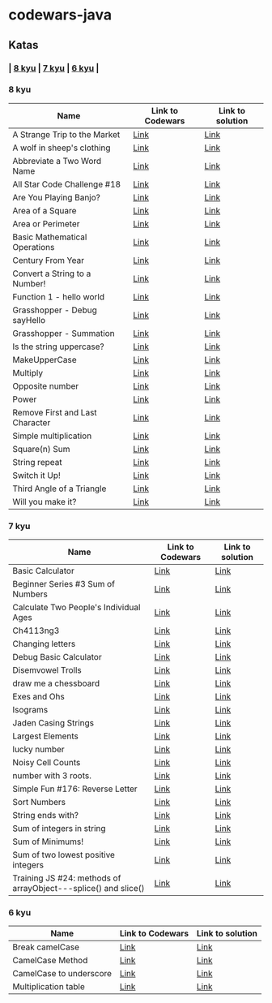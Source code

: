 # codewars-java

## Katas


### | [8 kyu](#8-kyu) | [7 kyu](#7-kyu) | [6 kyu](#6-kyu) |

### 8 kyu

| Name                                                       | Link to Codewars                                               | Link to solution                                                                      |
|------------------------------------------------------------|----------------------------------------------------------------|---------------------------------------------------------------------------------------|
| A Strange Trip to the Market                                 | [Link](https://www.codewars.com/kata/55ccdf1512938ce3ac000056) | [Link](./src/kyu8/astrangetriptothemarket.js)                               |
| A wolf in sheep's clothing                                 | [Link](https://www.codewars.com/kata/5c8bfa44b9d1192e1ebd3d15) | [Link](./src/kyu8/awolfinsheepclothing.js)                               |
| Abbreviate a Two Word Name                                 | [Link](https://www.codewars.com/kata/57eadb7ecd143f4c9c0000a3) | [Link](./src/kyu8/abbreviateatwowordname.js)                              |
| All Star Code Challenge #18                                | [Link](https://www.codewars.com/kata/5865918c6b569962950002a1) | [Link](./src/kyu8/allstarcodechallenge18.js)                              |
| Are You Playing Banjo?                                     | [Link](https://www.codewars.com/kata/53af2b8861023f1d88000832) | [Link](./src/kyu8/areyouplayingbanjo.js)                                  |
| Area of a Square                                           | [Link](https://www.codewars.com/kata/5748838ce2fab90b86001b1a) | [Link](./src/kyu8/areaofasquare.js)                                       |
| Area or Perimeter                                          | [Link](https://www.codewars.com/kata/5ab6538b379d20ad880000ab) | [Link](./src/kyu8/areaorperimeter.js)                                     |
| Basic Mathematical Operations                              | [Link](https://www.codewars.com/kata/57356c55867b9b7a60000bd7) | [Link](./src/kyu8/basicmathematicaloperation.js)                          |
| Century From Year                                          | [Link](https://www.codewars.com/kata/5a3fe3dde1ce0e8ed6000097) | [Link](./src/kyu8/centuryfromyear.js)                                     |
| Convert a String to a Number!                              | [Link](https://www.codewars.com/kata/544675c6f971f7399a000e79) | [Link](./src/kyu8/convertastringtoanumber.js)                             |
| Function 1 - hello world                                   | [Link](https://www.codewars.com/kata/523b4ff7adca849afe000035) | [Link](./src/kyu8/function1helloworld.js)                                 |
| Grasshopper - Debug sayHello                               | [Link](https://www.codewars.com/kata/5625618b1fe21ab49f00001f) | [Link](./src/kyu8/grasshopperdebugsayhello.js)                |
| Grasshopper - Summation                                    | [Link](https://www.codewars.com/kata/55d24f55d7dd296eb9000030) | [Link](./src/kyu8/grasshoppersummation.js)                                |
| Is the string uppercase?                              | [Link](https://www.codewars.com/kata/56cd44e1aa4ac7879200010b)            | [Link](./src/kyu8/isthestringuppercase.js)                                         |
| MakeUpperCase                                              | [Link](https://www.codewars.com/kata/57a0556c7cb1f31ab3000ad7) | [Link](./src/kyu8/makeuppercase.js)                                       |
| Multiply                                                   | [Link](https://www.codewars.com/kata/50654ddff44f800200000004) | [Link](./src/kyu8/multiply.js)                                            |
| Opposite number                                            | [Link](https://www.codewars.com/kata/56dec885c54a926dcd001095) | [Link](./src/kyu8/oppositenumber.js)                                      |
| Power            | [Link](https://www.codewars.com/kata/562926c855ca9fdc4800005b)            | [Link](./src/kyu8/power.js)          |
| Remove First and Last Character                            | [Link](https://www.codewars.com/kata/56bc28ad5bdaeb48760009b0) | [Link](./src/kyu8/removefirstandlastcharacter.js)                         |
| Simple multiplication                                      | [Link](https://www.codewars.com/kata/583710ccaa6717322c000105) | [Link](./src/kyu8/simplemultiplication.js)                                |
| Square(n) Sum                                              | [Link](https://www.codewars.com/kata/515e271a311df0350d00000f) | [Link](./src/kyu8/squarnsum.js)                                          |
| String repeat                                              | [Link](https://www.codewars.com/kata/57a0e5c372292dd76d000d7e) | [Link](./src/kyu8/stringreapit.js)                                        |
| Switch it Up!                                              | [Link](https://www.codewars.com/kata/5808dcb8f0ed42ae34000031) | [Link](./src/kyu8/switchitup.js)                                          |
| Third Angle of a Triangle                                  | [Link](https://www.codewars.com/kata/5a023c426975981341000014) | [Link](./src/kyu8/thirdangleofatriangle.js)                               |
| Will you make it?                                          | [Link](https://www.codewars.com/kata/5861d28f124b35723e00005e) | [Link](./src/kyu8/willyoumakeit.js)                                       |

### 7 kyu

| Name                                         | Link to Codewars                                                          | Link to solution                                                       |
|----------------------------------------------|---------------------------------------------------------------------------|------------------------------------------------------------------------|
| Basic Calculator            | [Link](https://www.codewars.com/kata/5296455e4fe0cdf2e000059f)            | [Link](./src/kyu7/basiccalculator.js)          |
| Beginner Series #3 Sum of Numbers            | [Link](https://www.codewars.com/kata/55f2b110f61eb01779000053)            | [Link](./src/kyu7/beginnerseries3sumofnumbers.js)          |
| Calculate Two People's Individual Ages                             | [Link](https://www.codewars.com/kata/58e0bd6a79716b7fcf0013b1)            | [Link](./src/kyu7/calculatetwopeoplesindividualages.js)                      |
| Ch4113ng3                             | [Link](https://www.codewars.com/kata/59e9f404fc3c49ab24000112)            | [Link](./src/kyu7/ch4113ng3.js)                      |
| Changing letters                             | [Link](https://www.codewars.com/kata/5831c204a31721e2ae000294)            | [Link](./src/kyu7/changingletters.js)                      |
| Debug Basic Calculator                             | [Link](https://www.codewars.com/kata/56368f37d464c0a43c00007f)            | [Link](./src/kyu7/debugbasiccalculator.js)                      |
| Disemvowel Trolls                                     | [Link](https://www.codewars.com/kata/52fba66badcd10859f00097e)            | [Link](./src/kyu7/disemvoweltrolls.js)                             |
| draw me a chessboard                                     | [Link](https://www.codewars.com/kata/56242b89689c35449b000059)            | [Link](./src/kyu7/drawmeachessboard.js)                             |
| Exes and Ohs                                     | [Link](https://www.codewars.com/kata/55908aad6620c066bc00002a)            | [Link](./src/kyu7/exesandohs.js)                             |
| Isograms                                     | [Link](https://www.codewars.com/kata/54ba84be607a92aa900000f1)            | [Link](./src/kyu7/isograms.js)                             |
| Jaden Casing Strings                         | [Link](https://www.codewars.com/kata/5390bac347d09b7da40006f6)            | [Link](./src/kyu7/jadencasingstrings.js)                   |
| Largest Elements                             | [Link](https://www.codewars.com/kata/53d32bea2f2a21f666000256)            | [Link](./src/kyu7/largestelements.js)                      |
| lucky number                             | [Link](https://www.codewars.com/kata/55afed09237df73343000042)            | [Link](./src/kyu7/luckynumber.js)                      |
| Noisy Cell Counts                             | [Link](https://www.codewars.com/kata/63ebadc7879f2500315fa07e)            | [Link](./src/kyu7/noisycellcounts.js)                      |
| number with 3 roots.                             | [Link](https://www.codewars.com/kata/5932c94f6aa4d1d786000028)            | [Link](./src/kyu7/numberwith3roots.js)                      |
| Simple Fun #176: Reverse Letter            | [Link](https://www.codewars.com/kata/58b8c94b7df3f116eb00005b)            | [Link](./src/kyu7/simplefun176reverseletter.js)          |
| Sort Numbers            | [Link](https://www.codewars.com/kata/5174a4c0f2769dd8b1000003)            | [Link](./src/kyu7/sortnumbers.js)          |
| String ends with?                            | [Link](https://www.codewars.com/kata/51f2d1cafc9c0f745c00037d) | [Link](./src/kyu7/stringendswith.js)                       |
| Sum of integers in string                            | [Link](https://www.codewars.com/kata/598f76a44f613e0e0b000026) | [Link](./src/kyu7/sumofintegersinstring.js)                       |
| Sum of Minimums!                            | [Link](https://www.codewars.com/kata/5d5ee4c35162d9001af7d699) | [Link](./src/kyu7/sumofminimums.js)                       |
| Sum of two lowest positive integers                            | [Link](https://www.codewars.com/kata/558fc85d8fd1938afb000014) | [Link](./src/kyu7/sumoftwolowestpositiveintegers.js)                       |
| Training JS #24: methods of arrayObject---splice() and slice()                            | [Link](https://www.codewars.com/kata/572cb264362806af46000793) | [Link](./src/kyu7/trainingjs24methodsofarrayobjectspleceandslice.js)                       |

### 6 kyu

| Name                                         | Link to Codewars                                                          | Link to solution                                      |
|----------------------------------------------|---------------------------------------------------------------------------|-------------------------------------------------------|
| Break camelCase            | [Link](https://www.codewars.com/kata/5208f99aee097e6552000148)            | [Link](./src/kyu6/breakcamelcase.js) |
| CamelCase Method            | [Link](https://www.codewars.com/kata/587731fda577b3d1b0001196)            | [Link](./src/kyu6/camelcasemethod.js) |
| CamelCase to underscore            | [Link](https://www.codewars.com/kata/5b1956a7803388baae00003a)            | [Link](./src/kyu6/camelcasetounderscore.js) |
| Multiplication table            | [Link](https://www.codewars.com/kata/534d2f5b5371ecf8d2000a08)            | [Link](./src/kyu6/multiplicationtable.js) |
